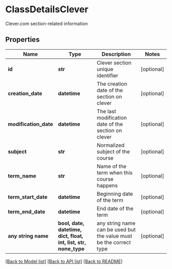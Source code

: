# ClassDetailsClever

Clever.com section-related information

## Properties
Name | Type | Description | Notes
------------ | ------------- | ------------- | -------------
**id** | **str** | Clever section unique identifier | [optional] 
**creation_date** | **datetime** | The creation date of the section on clever | [optional] 
**modification_date** | **datetime** | The last modification date of the section on clever | [optional] 
**subject** | **str** | Normalized subject of the course | [optional] 
**term_name** | **str** | Name of the term when this course happens | [optional] 
**term_start_date** | **datetime** | Beginning date of the term | [optional] 
**term_end_date** | **datetime** | End date of the term | [optional] 
**any string name** | **bool, date, datetime, dict, float, int, list, str, none_type** | any string name can be used but the value must be the correct type | [optional]

[[Back to Model list]](../README.md#documentation-for-models) [[Back to API list]](../README.md#documentation-for-api-endpoints) [[Back to README]](../README.md)


